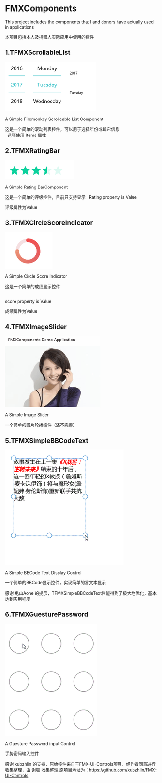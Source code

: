 # FMXComponents

This project includes the components that I and donors have actually used in applications

本项目包括本人及捐赠人实际应用中使用的控件
 
## 1.TFMXScrollableList

![TFMXScrollYears](SnapShots/FMXScrollableList.png)  

A Simple Firemonkey Scrolleable List Component  

这是一个简单的滚动列表控件，可以用于选择年份或其它信息  
 
选项使用 Items 属性  


## 2.TFMXRatingBar  

![TFMXRatingBar](SnapShots/FMXRatingBar.png)

A Simple Rating BarComponent  

这是一个简单的评级控件，目前只支持显示 
 
Rating property is Value  

评级属性为Value  

## 3.TFMXCircleScoreIndicator

![TFMXCircleScoreIndicator](SnapShots/FMXCircleScoreIndicator.png)  

A Simple Circle Score Indicator  

这是一个简单的成绩显示控件  
 

score property is Value  

成绩属性为Value  

## 4.TFMXImageSlider

![TFMXImageSlider](SnapShots/FMXImageSlider.gif)  

A Simple Image Slider

一个简单的图片轮播控件（还不完善）
 
## 5.TFMXSimpleBBCodeText

![TFMXSimpleBBCodeText](SnapShots/FMXSimpleBBCodeText.gif)  

A Simple BBCode Text Display Control 

一个简单的BBCode显示控件，实现简单的富文本显示

感谢 龟山Aone 的提示，TFMXSimpleBBCodeText性能得到了极大地优化，基本达到实用程度

## 6.TFMXGuesturePassword

![TFMXGuesturePassword](SnapShots/FMXGuesturePassword.gif)  

A Guesture Password input Control 

手势密码输入控件

感谢 xubzhlin 的支持，原始控件来自于FMX-UI-Controls项目，经作者同意进行收集整理，由 谢顿 收集整理
原项目地址为：https://github.com/xubzhlin/FMX-UI-Controls
